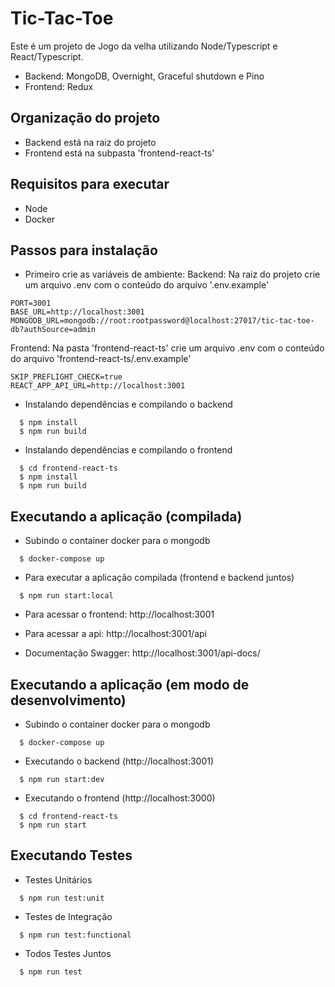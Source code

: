 # Tic-Tac-Toe

Este é um projeto de Jogo da velha utilizando Node/Typescript e React/Typescript.

- Backend: MongoDB, Overnight, Graceful shutdown e Pino
- Frontend: Redux

## Organização do projeto

- Backend está na raiz do projeto
- Frontend está na subpasta 'frontend-react-ts'

## Requisitos para executar

- Node
- Docker

## Passos para instalação

- Primeiro crie as variáveis de ambiente:
  Backend: Na raiz do projeto crie um arquivo .env com o conteúdo do arquivo '.env.example'

```
PORT=3001
BASE_URL=http://localhost:3001
MONGODB_URL=mongodb://root:rootpassword@localhost:27017/tic-tac-toe-db?authSource=admin
```

Frontend: Na pasta 'frontend-react-ts' crie um arquivo .env com o conteúdo do arquivo 'frontend-react-ts/.env.example'

```
SKIP_PREFLIGHT_CHECK=true
REACT_APP_API_URL=http://localhost:3001
```

- Instalando dependências e compilando o backend

```
  $ npm install
  $ npm run build
```

- Instalando dependências e compilando o frontend

```
  $ cd frontend-react-ts
  $ npm install
  $ npm run build
```

## Executando a aplicação (compilada)

- Subindo o container docker para o mongodb

```
  $ docker-compose up
```

- Para executar a aplicação compilada (frontend e backend juntos)

```
  $ npm run start:local
```

- Para acessar o frontend: http://localhost:3001

- Para acessar a api: http://localhost:3001/api

- Documentação Swagger: http://localhost:3001/api-docs/

## Executando a aplicação (em modo de desenvolvimento)

- Subindo o container docker para o mongodb

```
  $ docker-compose up
```

- Executando o backend (http://localhost:3001)

```
  $ npm run start:dev
```

- Executando o frontend (http://localhost:3000)

```
  $ cd frontend-react-ts
  $ npm run start
```

## Executando Testes

- Testes Unitários

```
  $ npm run test:unit
```

- Testes de Integração

```
  $ npm run test:functional
```

- Todos Testes Juntos

```
  $ npm run test
```
